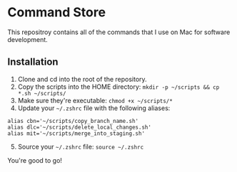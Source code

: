 # Command Store

This repositroy contains all of the commands that I use on Mac for software development.

## Installation
1. Clone and cd into the root of the repository.
2. Copy the scripts into the HOME directory: `mkdir -p ~/scripts && cp *.sh ~/scripts/`
3. Make sure they're executable: `chmod +x ~/scripts/*`
4. Update your `~/.zshrc` file with the following aliases:

```
alias cbn='~/scripts/copy_branch_name.sh'
alias dlc='~/scripts/delete_local_changes.sh'
alias mit='~/scripts/merge_into_staging.sh'
```

5. Source your `~/.zshrc` file: `source ~/.zshrc`

You're good to go!
